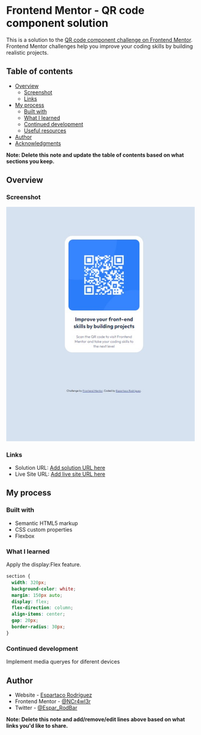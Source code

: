 # Frontend Mentor - QR code component solution

This is a solution to the [QR code component challenge on Frontend Mentor](https://www.frontendmentor.io/challenges/qr-code-component-iux_sIO_H). Frontend Mentor challenges help you improve your coding skills by building realistic projects.

## Table of contents

- [Overview](#overview)
  - [Screenshot](#screenshot)
  - [Links](#links)
- [My process](#my-process)
  - [Built with](#built-with)
  - [What I learned](#what-i-learned)
  - [Continued development](#continued-development)
  - [Useful resources](#useful-resources)
- [Author](#author)
- [Acknowledgments](#acknowledgments)

**Note: Delete this note and update the table of contents based on what sections you keep.**

## Overview

### Screenshot

![](./images/solution.jpg)

### Links

- Solution URL: [Add solution URL here](https://your-solution-url.com)
- Live Site URL: [Add live site URL here](https://your-live-site-url.com)

## My process

### Built with

- Semantic HTML5 markup
- CSS custom properties
- Flexbox

### What I learned

Apply the display:Flex feature.

```css
section {
  width: 320px;
  background-color: white;
  margin: 150px auto;
  display: flex;
  flex-direction: column;
  align-items: center;
  gap: 20px;
  border-radius: 30px;
}
```

### Continued development

Implement media queryes for diferent devices

## Author

- Website - [Espartaco Rodríguez](https://espar-rodbar.es/)
- Frontend Mentor - [@NCr4wl3r](https://www.frontendmentor.io/profile/NCr4wl3r)
- Twitter - [@Espar_RodBar](https://www.twitter.com/Espar_RodBar)

**Note: Delete this note and add/remove/edit lines above based on what links you'd like to share.**
